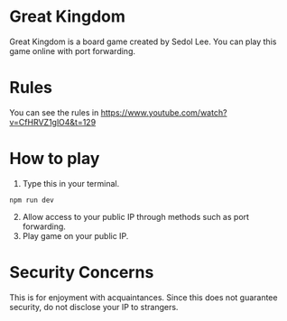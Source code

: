 # Great Kingdom
Great Kingdom is a board game created by Sedol Lee. You can play this game online with port forwarding.

# Rules
You can see the rules in https://www.youtube.com/watch?v=CfHRVZ1glO4&t=129

# How to play
1. Type this in your terminal.
```
npm run dev
```
2. Allow access to your public IP through methods such as port forwarding.
3. Play game on your public IP.

# Security Concerns
This is for enjoyment with acquaintances. Since this does not guarantee security, do not disclose your IP to strangers.
